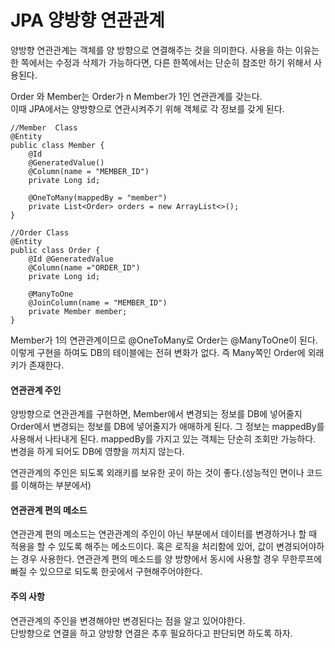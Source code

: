 # JPA 양방향 연관관계
양방향 연관관계는 객체를 양 방향으로 연결해주는 것을 의미한다. 사용을 하는 이유는 한 쪽에서는 수정과 삭제가 가능하다면, 다른 한쪽에서는 단순히 참조만 하기 위해서 사용된다.   

Order 와 Member는 Order가 n Member가 1인 연관관계를 갖는다.  
이때 JPA에서는 양방향으로 연관시켜주기 위해 객체로 각 정보를 갖게 된다.  

~~~
//Member  Class
@Entity
public class Member {
	@Id
    @GeneratedValue()
    @Column(name = "MEMBER_ID")
    private Long id;

	@OneToMany(mappedBy = "member")
    private List<Order> orders = new ArrayList<>();
}

//Order Class
@Entity
public class Order {
	@Id @GeneratedValue
    @Column(name ="ORDER_ID")
    private Long id;

	@ManyToOne
    @JoinColumn(name = "MEMBER_ID")
    private Member member;
}
~~~
Member가 1의 연관관계이므로 @OneToMany로 Order는 @ManyToOne이 된다.   
이렇게 구현을 하여도 DB의 테이블에는 전혀 변화가 없다. 즉 Many쪽인 Order에 외래키가 존재한다.  

#### 연관관계 주인
양방향으로 연관관계를 구현하면, Member에서 변경되는 정보를 DB에 넣어줄지 Order에서 변경되는 정보를 DB에 넣어줄지가 애매하게 된다. 그 정보는 mappedBy를 사용해서 나타내게 된다. mappedBy를 가지고 있는 객체는 단순히 조회만 가능하다. 변경을 하게 되어도  DB에 영향을 끼치지 않는다.

연관관계의 주인은 되도록 외래키를 보유한 곳이 하는 것이 좋다.(성능적인 면이나 코드를 이해하는 부분에서)

#### 연관관계 편의 메소드
연관관계 편의 메소드는 연관관계의 주인이 아닌 부분에서 데이터를 변경하거나 할 때 적용을 할 수 있도록 해주는 메소드이다. 혹은 로직을 처리함에 있어, 값이 변경되어야하는 경우 사용한다. 연관관계 편의 메소드를 양 방향에서 동시에 사용할 경우 무한루프에 빠질 수 있으므로 되도록 한곳에서 구현해주어야한다.

#### 주의 사항
연관관계의 주인을 변경해야만 변경된다는 점을 알고 있어야한다.  
단방향으로 연결을 하고 양방향 연결은 추후 필요하다고 판단되면 하도록 하자.